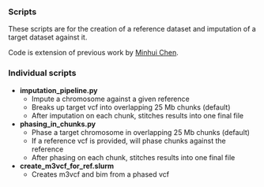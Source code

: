 ### Scripts
These scripts are for the creation of a reference dataset and imputation of a target dataset against it.

Code is extension of previous work by [Minhui Chen](https://github.com/Minhui-Chen).

### Individual scripts
- **imputation_pipeline.py**
  - Impute a chromosome against a given reference
  - Breaks up target vcf into overlapping 25 Mb chunks (default)
  - After imputation on each chunk, stitches results into one final file
- **phasing_in_chunks.py**
  - Phase a target chromosome in overlapping 25 Mb chunks (default)
  - If a reference vcf is provided, will phase chunks against the reference
  - After phasing on each chunk, stitches results into one final file
- **create_m3vcf_for_ref.slurm**
  - Creates m3vcf and bim from a phased vcf
